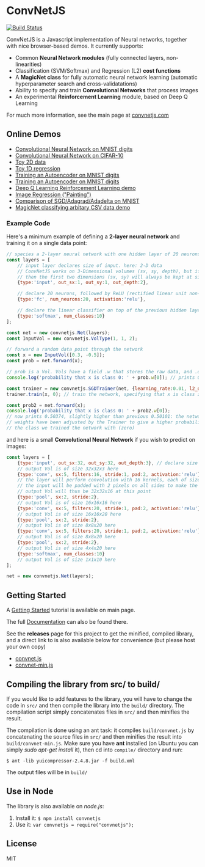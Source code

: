 
# ConvNetJS

[![Build Status](https://travis-ci.org/thomasfoster96/convnetjs.svg?branch=master)](https://travis-ci.org/thomasfoster96/convnetjs)

ConvNetJS is a Javascript implementation of Neural networks, together with nice browser-based demos. It currently supports:

- Common **Neural Network modules** (fully connected layers, non-linearities)
- Classification (SVM/Softmax) and Regression (L2) **cost functions**
- A **MagicNet class** for fully automatic neural network learning (automatic hyperparameter search and cross-validatations)
- Ability to specify and train **Convolutional Networks** that process images
- An experimental **Reinforcement Learning** module, based on Deep Q Learning

For much more information, see the main page at [convnetjs.com](http://convnetjs.com)

## Online Demos
- [Convolutional Neural Network on MNIST digits](http://cs.stanford.edu/~karpathy/convnetjs/demo/mnist.html)
- [Convolutional Neural Network on CIFAR-10](http://cs.stanford.edu/~karpathy/convnetjs/demo/cifar10.html)
- [Toy 2D data](http://cs.stanford.edu/~karpathy/convnetjs/demo/classify2d.html)
- [Toy 1D regression](http://cs.stanford.edu/~karpathy/convnetjs/demo/regression.html)
- [Training an Autoencoder on MNIST digits](http://cs.stanford.edu/~karpathy/convnetjs/demo/denoising_autoencoder.html)
- [Training an Autoencoder on MNIST digits](http://cs.stanford.edu/~karpathy/convnetjs/demo/autoencoder.html)
- [Deep Q Learning Reinforcement Learning demo](http://cs.stanford.edu/people/karpathy/convnetjs/demo/rldemo.html)
- [Image Regression ("Painting")](http://cs.stanford.edu/~karpathy/convnetjs/demo/image_regression.html)
- [Comparison of SGD/Adagrad/Adadelta on MNIST](http://cs.stanford.edu/people/karpathy/convnetjs/demo/trainers.html)
- [MagicNet classifying arbitary CSV data demo](http://cs.stanford.edu/people/karpathy/convnetjs/demo/automatic.html)

### Example Code

Here's a minimum example of defining a **2-layer neural network** and training
it on a single data point:

```javascript
// species a 2-layer neural network with one hidden layer of 20 neurons
const layers = [
	// input layer declares size of input. here: 2-D data
	// ConvNetJS works on 3-Dimensional volumes (sx, sy, depth), but if you're not dealing with images
	// then the first two dimensions (sx, sy) will always be kept at size 1
	{type:'input', out_sx:1, out_sy:1, out_depth:2},

	// declare 20 neurons, followed by ReLU (rectified linear unit non-linearity)
	{type:'fc', num_neurons:20, activation:'relu'},

	// declare the linear classifier on top of the previous hidden layer
	{type:'softmax', num_classes:10}
];

const net = new convnetjs.Net(layers);
const InputVol = new convnetjs.VolType(1, 1, 2);

// forward a random data point through the network
const x = new InputVol([0.3, -0.5]);
const prob = net.forward(x); 

// prob is a Vol. Vols have a field .w that stores the raw data, and .dw that stores gradients
console.log('probability that x is class 0: ' + prob.w[0]); // prints 0.50101

const trainer = new convnetjs.SGDTrainer(net, {learning_rate:0.01, l2_decay:0.001});
trainer.train(x, 0); // train the network, specifying that x is class zero

const prob2 = net.forward(x);
console.log('probability that x is class 0: ' + prob2.w[0]);
// now prints 0.50374, slightly higher than previous 0.50101: the networks
// weights have been adjusted by the Trainer to give a higher probability to
// the class we trained the network with (zero)
```

and here is a small **Convolutional Neural Network** if you wish to predict on images:

```javascript
const layers = [
	{type:'input', out_sx:32, out_sy:32, out_depth:3}, // declare size of input
	// output Vol is of size 32x32x3 here
	{type:'conv', sx:5, filters:16, stride:1, pad:2, activation:'relu'},
	// the layer will perform convolution with 16 kernels, each of size 5x5.
	// the input will be padded with 2 pixels on all sides to make the output Vol of the same size
	// output Vol will thus be 32x32x16 at this point
	{type:'pool', sx:2, stride:2},
	// output Vol is of size 16x16x16 here
	{type:'conv', sx:5, filters:20, stride:1, pad:2, activation:'relu'},
	// output Vol is of size 16x16x20 here
	{type:'pool', sx:2, stride:2},
	// output Vol is of size 8x8x20 here
	{type:'conv', sx:5, filters:20, stride:1, pad:2, activation:'relu'},
	// output Vol is of size 8x8x20 here
	{type:'pool', sx:2, stride:2},
	// output Vol is of size 4x4x20 here
	{type:'softmax', num_classes:10}
	// output Vol is of size 1x1x10 here
];

net = new convnetjs.Net(layers);
```

## Getting Started
A [Getting Started](http://cs.stanford.edu/people/karpathy/convnetjs/started.html) tutorial is available on main page.

The full [Documentation](http://cs.stanford.edu/people/karpathy/convnetjs/docs.html) can also be found there.

See the **releases** page for this project to get the minified, compiled library, and a direct link to is also available below for convenience (but please host your own copy)

- [convnet.js](http://cs.stanford.edu/people/karpathy/convnetjs/build/convnet.js)
- [convnet-min.js](http://cs.stanford.edu/people/karpathy/convnetjs/build/convnet-min.js)

## Compiling the library from src/ to build/
If you would like to add features to the library, you will have to change the code in `src/` and then compile the library into the `build/` directory. The compilation script simply concatenates files in `src/` and then minifies the result.

The compilation is done using an ant task: it compiles `build/convnet.js` by concatenating the source files in `src/` and then minifies the result into `build/convnet-min.js`. Make sure you have **ant** installed (on Ubuntu you can simply *sudo apt-get install* it), then cd into `compile/` directory and run:

    $ ant -lib yuicompressor-2.4.8.jar -f build.xml

The output files will be in `build/`
## Use in Node
The library is also available on *node.js*:

1. Install it: `$ npm install convnetjs`
2. Use it: `var convnetjs = require("convnetjs");`

## License
MIT
